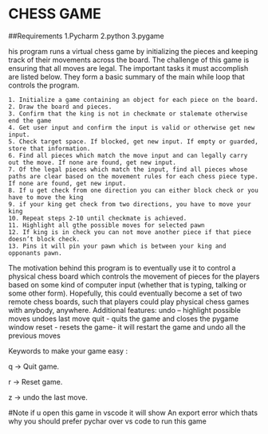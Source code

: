 # CHESS GAME
##Requirements
    1.Pycharm
    2.python
    3.pygame

his program runs a virtual chess game by initializing the pieces and keeping track of their movements across the board. The challenge of this game is ensuring that all moves are legal. The important tasks it must accomplish are listed below. They form a basic summary of the main while loop that controls the program.
 
    1. Initialize a game containing an object for each piece on the board.
    2. Draw the board and pieces.
    3. Confirm that the king is not in checkmate or stalemate otherwise end the game
    4. Get user input and confirm the input is valid or otherwise get new input.
    5. Check target space. If blocked, get new input. If empty or guarded, store that information.
    6. Find all pieces which match the move input and can legally carry out the move. If none are found, get new input.
    7. Of the legal pieces which match the input, find all pieces whose paths are clear based on the movement rules for each chess piece type. If none are found, get new input.
    8. If u get check from one direction you can either block check or you have to move the king
    9. if your king get check from two directions, you have to move your king
    10. Repeat steps 2-10 until checkmate is achieved.
    11. Highlight all gthe possible moves for selected pawn
    12. If king is in check you can not move another piece if that piece doesn’t block check.
    13. Pins it will pin your pawn which is between your king and opponants pawn.

The motivation behind this program is to eventually use it to control a physical chess board which controls the movement of pieces for the players based on some kind of computer input (whether that is typing, talking or some other form). Hopefully, this could eventually become a set of two remote chess boards, such that players could play physical chess games with anybody, anywhere.
Additional features: undo – highlight possible moves undoes last move quit - quits the game and closes the pygame window reset - resets the game- it will restart the game and undo all the previous moves

Keywords to make your game easy :

q -> Quit game.

r -> Reset game.

z -> undo the last move.

#Note
    if u open this game in vscode it will show An export error which thats why you should prefer pychar over vs code to run this game
